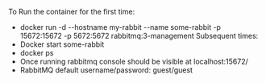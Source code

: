 To Run the container for the first time:
- docker run -d --hostname my-rabbit --name some-rabbit -p 15672:15672 -p 5672:5672 rabbitmq:3-management
	Subsequent times:
- Docker start some-rabbit
- docker ps
- Once running rabbitmq console should be visible at localhost:15672/
- RabbitMQ default username/password: guest/guest

